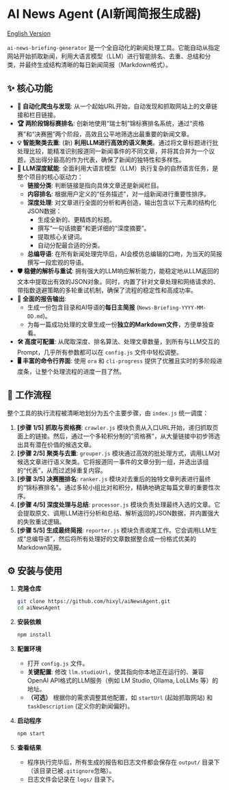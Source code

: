 # AI News Agent (AI新闻简报生成器)

[English Version](./README.en.md)

`ai-news-briefing-generator` 是一个全自动化的新闻处理工具。它能自动从指定网站开始抓取新闻，利用大语言模型（LLM）进行智能排名、去重、总结和分类，并最终生成结构清晰的每日新闻简报（Markdown格式）。

## ✨ 核心功能

- **🤖 自动化爬虫与发现**: 从一个起始URL开始，自动发现和抓取网站上的文章链接和栏目链接。
- **🏆 两阶段锦标赛排名**: 创新地使用“瑞士制”锦标赛排名系统，通过“资格赛”和“决赛圈”两个阶段，高效且公平地筛选出最重要的新闻文章。
- **💡 智能聚类去重**: (新) **利用LLM进行高效的语义聚类**。通过将文章标题进行批处理比较，能精准识别报道同一新闻事件的不同文章，并将其合并为一个议题，选出得分最高的作为代表，确保了新闻的独特性和多样性。
- **🧠 LLM深度赋能**: 全面利用大语言模型（LLM）执行复杂的自然语言任务，是整个项目的核心驱动力：
    - **链接分类**: 判断链接是指向具体文章还是新闻栏目。
    - **内容排名**: 根据用户定义的“任务描述”，对一组新闻进行重要性排序。
    - **深度处理**: 对文章进行全面的分析和再创造，输出包含以下元素的结构化JSON数据：
        - 生成全新的、更精炼的标题。
        - 撰写“一句话摘要”和更详细的“深度摘要”。
        - 提取核心关键词。
        - 自动分配最合适的分类。
    - **总编导语**: 在所有新闻处理完毕后，AI会模仿总编辑的口吻，为当天的简报撰写一段宏观的导语。
- **🛡️ 稳健的解析与重试**: 拥有强大的LLM响应解析能力，能稳定地从LLM返回的文本中提取出有效的JSON对象。同时，内置了针对文章处理和网络请求的、带指数退避策略的多轮重试机制，确保了流程的稳定性和高成功率。
- **📄 全面的报告输出**:
    - 生成一份包含目录和AI导语的**每日主简报** (`News-Briefing-YYYY-MM-DD.md`)。
    - 为每一篇成功处理的文章生成一份**独立的Markdown文件**，方便单独查看。
- **🛠️ 高度可配置**: 从爬取深度、排名算法、处理文章数量，到所有与LLM交互的Prompt，几乎所有参数都可以在 `config.js` 文件中轻松调整。
- **🖥️ 丰富的命令行界面**: 使用 `ora` 和 `cli-progress` 提供了优雅且实时的多阶段进度条，让整个处理流程的进度一目了然。

## 🚀 工作流程

整个工具的执行流程被清晰地划分为五个主要步骤，由 `index.js` 统一调度：

1.  **[步骤 1/5] 抓取与资格赛**: `crawler.js` 模块负责从入口URL开始，递归抓取页面上的链接。然后，通过一个多轮积分制的“资格赛”，从大量链接中初步筛选出具有潜在价值的候选文章。
2.  **[步骤 2/5] 聚类与去重**: `grouper.js` 模块通过高效的批处理方式，调用LLM对候选文章进行语义聚类。它将报道同一事件的文章分到一组，并选出该组的“代表”，从而过滤掉重复内容。
3.  **[步骤 3/5] 决赛圈排名**: `ranker.js` 模块对去重后的独特文章列表进行最终的“锦标赛排名”。通过多轮小组比对和积分，精确地确定每篇文章的重要性次序。
4.  **[步骤 4/5] 深度处理与总结**: `processor.js` 模块负责处理最终入选的文章。它会提取原文、调用LLM进行分析和总结、解析返回的JSON数据，并内置强大的失败重试逻辑。
5.  **[步骤 5/5] 生成最终简报**: `reporter.js` 模块负责收尾工作。它会调用LLM生成“总编导语”，然后将所有处理好的文章数据整合成一份格式优美的Markdown简报。

## ⚙️ 安装与使用

1.  **克隆仓库**
    ```bash
    git clone https://github.com/hixyl/aiNewsAgent.git
    cd aiNewsAgent
    ```

2.  **安装依赖**
    ```bash
    npm install
    ```

3.  **配置环境**
    - 打开 `config.js` 文件。
    - **关键配置**: 修改 `llm.studioUrl`，使其指向你本地正在运行的、兼容OpenAI API格式的LLM服务（例如 LM Studio, Ollama, LoLLMs 等）的地址。
    - **（可选）** 根据你的需求调整其他配置，如 `startUrl` (起始抓取网站) 和 `taskDescription` (定义你的新闻偏好)。

4.  **启动程序**
    ```bash
    npm start
    ```

5.  **查看结果**
    - 程序执行完毕后，所有生成的报告和日志文件都会保存在 `output/` 目录下（该目录已被`.gitignore`忽略）。
    - 日志文件会记录在 `logs/` 目录下。